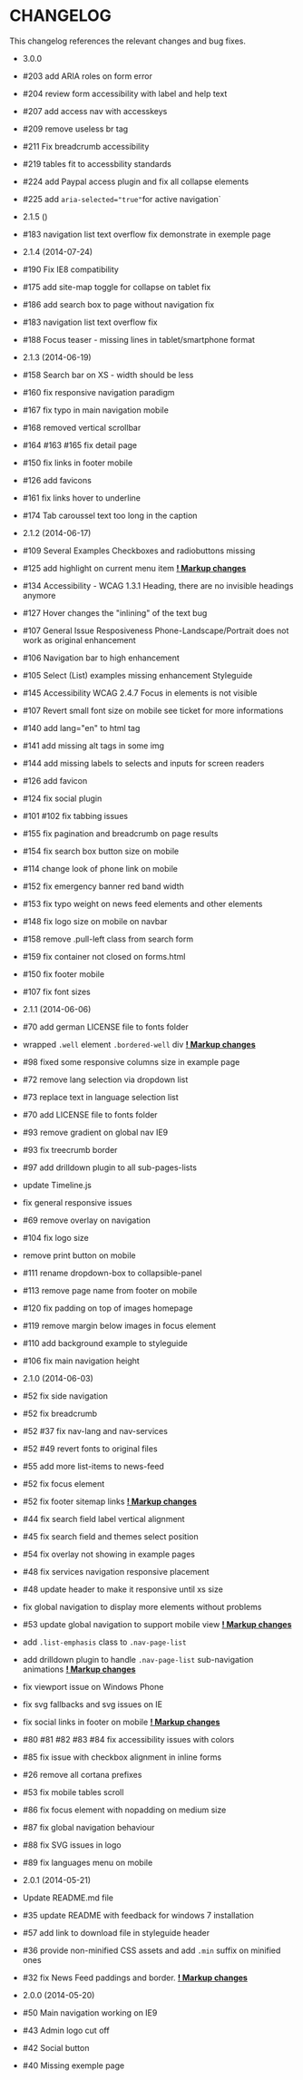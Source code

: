 CHANGELOG
=========

This changelog references the relevant changes and bug fixes.

* 3.0.0
 * #203 add ARIA roles on form error
 * #204 review form accessibility with label and help text
 * #207 add access nav with accesskeys
 * #209 remove useless br tag
 * #211 Fix breadcrumb accessibility
 * #219 tables fit to accessbility standards
 * #224 add Paypal access plugin and fix all collapse elements
 * #225 add `aria-selected="true"`for active navigation`

* 2.1.5 ()
 * #183 navigation list text overflow fix demonstrate in exemple page

* 2.1.4 (2014-07-24)
 * #190 Fix IE8 compatibility
 * #175 add site-map toggle for collapse on tablet fix
 * #186 add search box to page without navigation fix
 * #183 navigation list text overflow fix
 * #188 Focus teaser - missing lines in tablet/smartphone format

* 2.1.3 (2014-06-19)
 * #158 Search bar on XS - width should be less
 * #160 fix responsive navigation paradigm
 * #167 fix typo in main navigation mobile
 * #168 removed vertical scrollbar
 * #164 #163 #165 fix detail page
 * #150 fix links in footer mobile
 * #126 add favicons
 * #161 fix links hover to underline
 * #174 Tab caroussel text too long in the caption

* 2.1.2 (2014-06-17)
 * #109 Several Examples Checkboxes and radiobuttons missing
 * #125 add highlight on current menu item [**! Markup changes**](http://adminch.antistatique.net/navigation_modules_-_hierarchical_navigation.html#a-globalnavigation)
 * #134 Accessibility - WCAG 1.3.1 Heading, there are no invisible headings anymore
 * #127 Hover changes the "inlining" of the text bug
 * #107 General Issue Resposiveness Phone-Landscape/Portrait does not work as original enhancement
 * #106 Navigation bar to high enhancement
 * #105 Select (List) examples missing enhancement Styleguide
 * #145 Accessibility WCAG 2.4.7 Focus in elements is not visible
 * #107 Revert small font size on mobile see ticket for more informations
 * #140 add lang="en" to html tag
 * #141 add missing alt tags in some img
 * #144 add missing labels to selects and inputs for screen readers
 * #126 add favicon
 * #124 fix social plugin
 * #101 #102 fix tabbing issues
 * #155 fix pagination and breadcrumb on page results
 * #154 fix search box button size on mobile
 * #114 change look of phone link on mobile
 * #152 fix emergency banner red band width
 * #153 fix typo weight on news feed elements and other elements
 * #148 fix logo size on mobile on navbar
 * #158 remove .pull-left class from search form
 * #159 fix container not closed on forms.html
 * #150 fix footer mobile
 * #107 fix font sizes

* 2.1.1 (2014-06-06)
 * #70 add german LICENSE file to fonts folder
 * wrapped `.well` element  `.bordered-well` div [**! Markup changes**](http://adminch.antistatique.net/content_modules_-_teaser.html#f-person-teaser)
 * #98 fixed some responsive columns size in example page
 * #72 remove lang selection via dropdown list
 * #73 replace text in language selection list
 * #70 add LICENSE file to fonts folder
 * #93 remove gradient on global nav IE9
 * #93 fix treecrumb border
 * #97 add drilldown plugin to all sub-pages-lists
 * update Timeline.js
 * fix general responsive issues
 * #69 remove overlay on navigation
 * #104 fix logo size
 * remove print button on mobile
 * #111 rename dropdown-box to collapsible-panel
 * #113 remove page name from footer on mobile
 * #120 fix padding on top of images homepage
 * #119 remove margin below images in focus element
 * #110 add background example to styleguide
 * #106 fix main navigation height


* 2.1.0 (2014-06-03)
 * #52 fix side navigation
 * #52 fix breadcrumb
 * #52 #37 fix nav-lang and nav-services
 * #52 #49 revert fonts to original files
 * #55 add more list-items to news-feed
 * #52 fix focus element
 * #52 fix footer sitemap links [**! Markup changes**](http://adminch.antistatique.net/navigation_modules_-_footer.html#a-site-map)
 * #44 fix search field label vertical alignment
 * #45 fix search field and themes select position
 * #54 fix overlay not showing in example pages
 * #48 fix services navigation responsive placement
 * #48 update header to make it responsive until xs size
 * fix global navigation to display more elements without problems
 * #53 update global navigation to support mobile view [**! Markup changes**](http://adminch.antistatique.net/navigation_modules_-_hierarchical_navigation.html#a-globalnavigation)
 * add `.list-emphasis` class to `.nav-page-list`
 * add drilldown plugin to handle `.nav-page-list` sub-navigation animations [**! Markup changes**](http://adminch.antistatique.net/navigation_modules_-_hierarchical_navigation.html#a-globalnavigation)
 * fix viewport issue on Windows Phone
 * fix svg fallbacks and svg issues on IE
 * fix social links in footer on mobile [**! Markup changes**](http://adminch.antistatique.net/navigation_modules_-_footer.html#b-social-media)
 * #80 #81 #82 #83 #84 fix accessibility issues with colors
 * #85 fix issue with checkbox alignment in inline forms
 * #26 remove all cortana prefixes
 * #53 fix mobile tables scroll
 * #86 fix focus element with nopadding on medium size
 * #87 fix global navigation behaviour
 * #88 fix SVG issues in logo
 * #89 fix languages menu on mobile


* 2.0.1 (2014-05-21)
 * Update README.md file
 * #35 update README with feedback for windows 7 installation
 * #57 add link to download file in styleguide header
 * #36 provide non-minified CSS assets and add `.min` suffix on minified ones
 * #32 fix News Feed paddings and border. [**! Markup changes**](http://adminch.antistatique.net/content_modules_-_teaser.html#b-news)


* 2.0.0 (2014-05-20)
 * #50 Main navigation working on IE9
 * #43 Admin logo cut off
 * #42 Social button
 * #40 Missing exemple page
